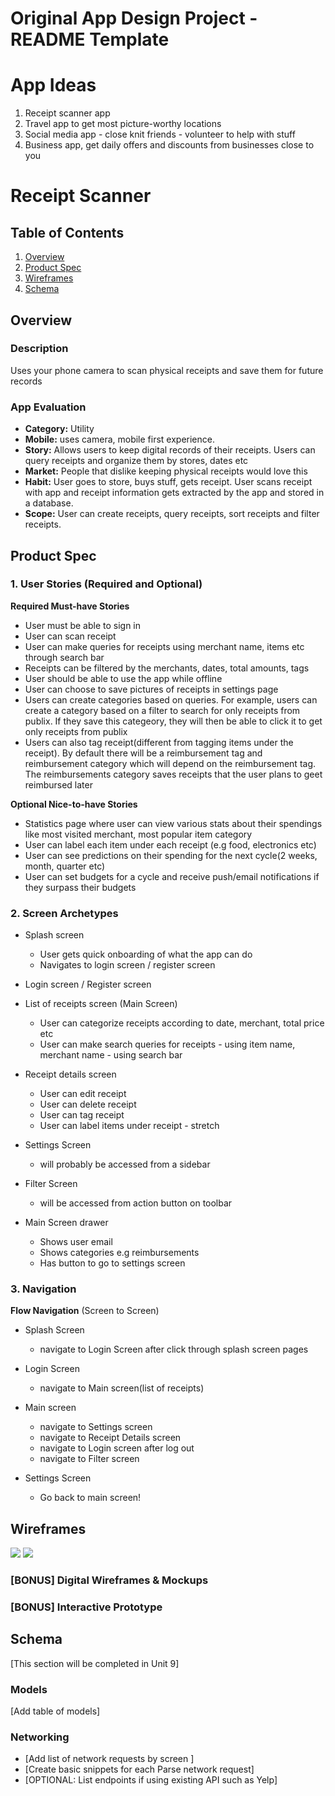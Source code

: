 Original App Design Project - README Template
===

# App Ideas
1. Receipt scanner app
2. Travel app to get most picture-worthy locations
3. Social media app - close knit friends - volunteer to help with stuff
4. Business app, get daily offers and discounts from businesses close to you

# Receipt Scanner

## Table of Contents
1. [Overview](#Overview)
1. [Product Spec](#Product-Spec)
1. [Wireframes](#Wireframes)
2. [Schema](#Schema)

## Overview
### Description
Uses your phone camera to scan physical receipts and save them for future records

### App Evaluation
- **Category:** Utility
- **Mobile:** uses camera, mobile first experience.
- **Story:** Allows users to keep digital records of their receipts. Users can query receipts and organize them by stores, dates etc
- **Market:** People that dislike keeping physical receipts would love this
- **Habit:** User goes to store, buys stuff, gets receipt. User scans receipt with app and receipt information gets extracted by the app and stored in a database.
- **Scope:** User can create receipts, query receipts, sort receipts and filter receipts.

## Product Spec

### 1. User Stories (Required and Optional)

**Required Must-have Stories**

* User must be able to sign in
* User can scan receipt
* User can make queries for receipts using merchant name, items etc through search bar
* Receipts can be filtered by the merchants, dates, total amounts, tags
* User should be able to use the app while offline
* User can choose to save pictures of receipts in settings page
* Users can create categories based on queries. For example, users can create a category based on a filter to search for only receipts from publix. If they save this categeory, they will then be able to click it to get only receipts from publix
* Users can also tag receipt(different from tagging items under the receipt). By default there will be a reimbursement tag and reimbursement category which will depend on the reimbursement tag. The reimbursements category saves receipts that the user plans to geet reimbursed later

**Optional Nice-to-have Stories**

* Statistics page where user can view various stats about their spendings like most visited merchant, most popular item category
* User can label each item under each receipt (e.g food, electronics etc)
* User can see predictions on their spending for the next cycle(2 weeks, month, quarter etc)
* User can set budgets for a cycle and receive push/email notifications if they surpass their budgets


### 2. Screen Archetypes

* Splash screen
    * User gets quick onboarding of what the app can do
    * Navigates to login screen / register screen
* Login screen / Register screen
* List of receipts screen (Main Screen)
    * User can categorize receipts according to date, merchant, total price etc
    * User can make search queries for receipts - using item name, merchant name - using search bar
* Receipt details screen
    * User can edit receipt
    * User can delete receipt
    * User can tag receipt
    * User can label items under receipt - stretch

* Settings Screen
    * will probably be accessed from a sidebar

* Filter Screen
    * will be accessed from action button on toolbar
* Main Screen drawer
    * Shows user email
    * Shows categories e.g reimbursements
    * Has button to go to settings screen

### 3. Navigation


**Flow Navigation** (Screen to Screen)

* Splash Screen
    * navigate to Login Screen after click through splash screen pages
* Login Screen
    * navigate to Main screen(list of receipts)
* Main screen
    * navigate to Settings screen
    * navigate to Receipt Details screen
    * navigate to Login screen after log out
    * navigate to Filter screen

* Settings Screen
    * Go back to main screen!


## Wireframes
![](https://i.imgur.com/NGMEbof.jpg)
![](https://i.imgur.com/1W8W7S8.jpg)

### [BONUS] Digital Wireframes & Mockups

### [BONUS] Interactive Prototype

## Schema
[This section will be completed in Unit 9]
### Models
[Add table of models]
### Networking
- [Add list of network requests by screen ]
- [Create basic snippets for each Parse network request]
- [OPTIONAL: List endpoints if using existing API such as Yelp]